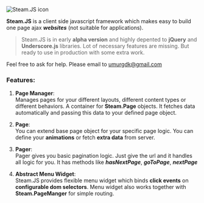 ![Steam.JS icon](http://umurgedik.com/steamjs/Logo.png)

**Steam.JS** is a client side javascript framework which makes easy to build one page ajax ***websites*** (not suitable for applications).

>Steam.JS is in early **alpha version** and highly depented to **jQuery** and **Underscore.js** libraries. Lot of necessary features are missing. But ready to use in production with some extra work.  

Feel free to ask for help. Please email to <umurgdk@gmail.com>

  
### Features:

1. **Page Manager**:  
Manages pages for your different layouts, different content types or different behaviors. A container for **Steam.Page** objects. It fetches data automatically and passing this data to your defined page object.

2. **Page**:  
You can extend base page object for your specific page logic. You can define your **animations** or fetch **extra data** from server.

3. **Pager**:  
Pager gives you basic pagination logic. Just give the url and it handles all logic for you. It has methods like ***hasNextPage***, ***goToPage***, ***nextPage***

4. **Abstract Menu Widget**:  
Steam.JS provides flexible menu widget which binds **click events** on **configurable dom selectors**. Menu widget also works together with **Steam.PageManger** for simple routing.